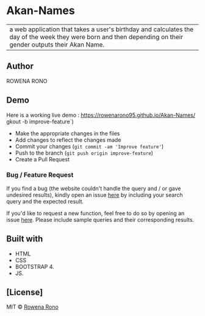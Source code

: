 # Akan-Names
<table>
<tr>
<td>
 a web application that takes a user's birthday and calculates the day of the week they were born and then depending on their gender outputs their Akan Name. 
</td>
</tr>
</table>

## Author
ROWENA RONO

## Demo
Here is a working live demo : https://rowenarono95.github.io/Akan-Names/
gkout -b improve-feature`)
- Make the appropriate changes in the files
- Add changes to reflect the changes made
- Commit your changes (`git commit -am 'Improve feature'`)
- Push to the branch (`git push origin improve-feature`)
- Create a Pull Request 

### Bug / Feature Request

If you find a bug (the website couldn't handle the query and / or gave undesired results), kindly open an issue [here](https://github.com/rowenarono95/Akan-Names/issues) by including your search query and the expected result.

If you'd like to request a new function, feel free to do so by opening an issue [here](https://github.com/rowenarono95/Akan-Names/issues/new). Please include sample queries and their corresponding results.


## Built with 

- HTML
- CSS
- BOOTSTRAP 4.
- JS.



## [License]

MIT © [Rowena Rono ](https://github.com/rowenarono95)
